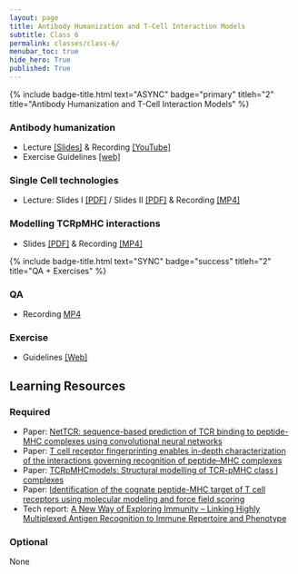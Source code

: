 ```yaml
---
layout: page
title: Antibody Humanization and T-Cell Interaction Models
subtitle: Class 6
permalink: classes/class-6/
menubar_toc: true
hide_hero: True
published: True
---
```


{% include badge-title.html text="ASYNC" badge="primary" titleh="2" title="Antibody Humanization and T-Cell Interaction Models" %}

### Antibody humanization

- Lecture [[Slides]](https://teaching.healthtech.dtu.dk/22145/images/e/ec/Humanization_2021_notabhu_reduced.pdf) & Recording [[YouTube]](https://youtu.be/WXMrdDSHA6M)
- Exercise Guidelines [[web]](https://teaching.healthtech.dtu.dk/22145/index.php/Antibody_Humanization)

### Single Cell technologies

- Lecture: Slides I [[PDF]](http://www.cbs.dtu.dk/courses/27685.imm/presentations/Carol/single_cell_general.pdf) / Slides II [[PDF]](http://www.cbs.dtu.dk/courses/27685.imm/presentations/Carol/nettcr_project.pdf) & Recording [[MP4]](http://www.cbs.dtu.dk/courses/27685.imm/recordings/22145_2021/Single_cell.mp4)


### Modelling TCRpMHC interactions

- Slides [[PDF]](http://www.cbs.dtu.dk/courses/27685.imm/presentations/Carol/netTCR_interactions_2021.pdf) & Recording [[MP4]](http://www.cbs.dtu.dk/courses/27685.imm/recordings/22145_2021/NetTCR_video.mp4)


{% include badge-title.html text="SYNC" badge="success" titleh="2" title="QA + Exercises" %}

### QA 

- Recording [MP4](#)

### Exercise

- Guidelines [[Web]](https://teaching.healthtech.dtu.dk/22145/index.php/Single_cell_technologies_for_T-cell_epitopes)

## Learning Resources

### Required

- Paper: [NetTCR: sequence-based prediction of TCR binding to peptide-MHC complexes using convolutional neural networks](https://www.biorxiv.org/content/early/2018/10/02/433706)
- Paper: [T cell receptor fingerprinting enables in-depth characterization of the interactions governing recognition of peptide–MHC complexes](https://www.nature.com/articles/nbt.4303)
- Paper: [TCRpMHCmodels: Structural modelling of TCR-pMHC class I complexes](https://www.nature.com/articles/s41598-019-50932-4)
- Paper: [Identification of the cognate peptide-MHC target of T cell receptors using molecular modeling and force field scoring](https://www.sciencedirect.com/science/article/pii/S0161589017306211)
- Tech report: [A New Way of Exploring Immunity – Linking Highly Multiplexed Antigen Recognition to Immune Repertoire and Phenotype](http://teaching.healthtech.dtu.dk/material/22145/ljess/10x_AN047_IP_A_New_Way_of_Exploring_Immunity_Digital.pdf)

### Optional

None